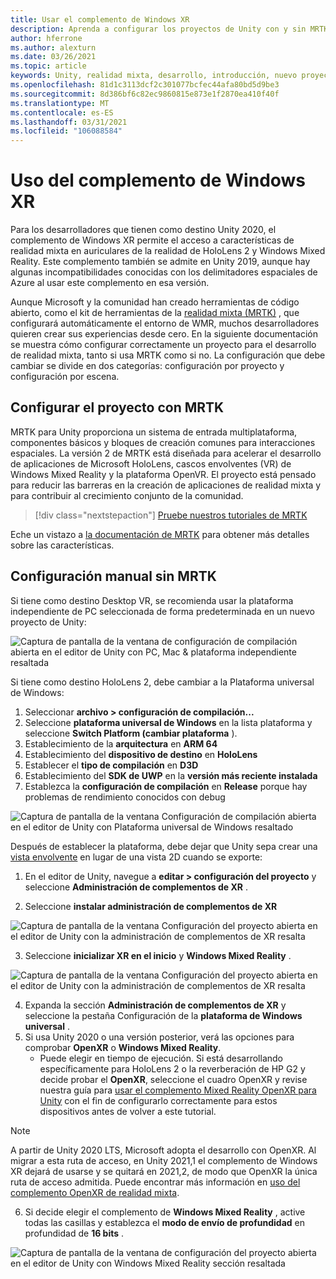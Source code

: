 ```yaml
---
title: Usar el complemento de Windows XR
description: Aprenda a configurar los proyectos de Unity con y sin MRTK con la compatibilidad de Windows XR.
author: hferrone
ms.author: alexturn
ms.date: 03/26/2021
ms.topic: article
keywords: Unity, realidad mixta, desarrollo, introducción, nuevo proyecto, Windows Mixed Reality, UWP, XR, rendimiento, heredado, MRTK, Windows
ms.openlocfilehash: 81d1c3113dcf2c301077bcfec44afa80bd5d9be3
ms.sourcegitcommit: 8d386bf6c82ec9860815e873e1f2870ea410f40f
ms.translationtype: MT
ms.contentlocale: es-ES
ms.lasthandoff: 03/31/2021
ms.locfileid: "106088584"
---
```

# <a name="using-windows-xr-plugin"></a>Uso del complemento de Windows XR

Para los desarrolladores que tienen como destino Unity 2020, el complemento de Windows XR permite el acceso a características de realidad mixta en auriculares de la realidad de HoloLens 2 y Windows Mixed Reality.  Este complemento también se admite en Unity 2019, aunque hay algunas incompatibilidades conocidas con los delimitadores espaciales de Azure al usar este complemento en esa versión.

Aunque Microsoft y la comunidad han creado herramientas de código abierto, como el kit de herramientas de la [realidad mixta (MRTK)](https://microsoft.github.io/MixedRealityToolkit-Unity/Documentation/Installation.html) , que configurará automáticamente el entorno de WMR, muchos desarrolladores quieren crear sus experiencias desde cero.  En la siguiente documentación se muestra cómo configurar correctamente un proyecto para el desarrollo de realidad mixta, tanto si usa MRTK como si no.  La configuración que debe cambiar se divide en dos categorías: configuración por proyecto y configuración por escena.

## <a name="setting-up-your-project-with-mrtk"></a>Configurar el proyecto con MRTK

MRTK para Unity proporciona un sistema de entrada multiplataforma, componentes básicos y bloques de creación comunes para interacciones espaciales. La versión 2 de MRTK está diseñada para acelerar el desarrollo de aplicaciones de Microsoft HoloLens, cascos envolventes (VR) de Windows Mixed Reality y la plataforma OpenVR. El proyecto está pensado para reducir las barreras en la creación de aplicaciones de realidad mixta y para contribuir al crecimiento conjunto de la comunidad.

> [!div class="nextstepaction"]
> [Pruebe nuestros tutoriales de MRTK](https://docs.microsoft.com/windows/mixed-reality/develop/unity/tutorials/mr-learning-base-02?tabs=winxr)

Eche un vistazo a [la documentación de MRTK](/windows/mixed-reality/mrtk-unity) para obtener más detalles sobre las características.

## <a name="manual-setup-without-mrtk"></a>Configuración manual sin MRTK

Si tiene como destino Desktop VR, se recomienda usar la plataforma independiente de PC seleccionada de forma predeterminada en un nuevo proyecto de Unity:

![Captura de pantalla de la ventana de configuración de compilación abierta en el editor de Unity con PC, Mac & plataforma independiente resaltada](images/wmr-config-img-3.png)

Si tiene como destino HoloLens 2, debe cambiar a la Plataforma universal de Windows:

1.  Seleccionar **archivo > configuración de compilación...**
2.  Seleccione **plataforma universal de Windows** en la lista plataforma y seleccione **Switch Platform (cambiar plataforma** ).
3.  Establecimiento de la **arquitectura** en **ARM 64**
4.  Establecimiento del **dispositivo de destino** en **HoloLens**
5.  Establecer el **tipo de compilación** en **D3D**
6.  Establecimiento del **SDK de UWP** en la **versión más reciente instalada**
7.  Establezca la **configuración de compilación** en **Release** porque hay problemas de rendimiento conocidos con debug

![Captura de pantalla de la ventana Configuración de compilación abierta en el editor de Unity con Plataforma universal de Windows resaltado](images/wmr-config-img-4.png)

Después de establecer la plataforma, debe dejar que Unity sepa crear una [vista envolvente](../../design/app-views.md) en lugar de una vista 2D cuando se exporte:

1. En el editor de Unity, navegue a **editar > configuración del proyecto** y seleccione **Administración de complementos de XR** .

2. Seleccione **instalar administración de complementos de XR**

![Captura de pantalla de la ventana Configuración del proyecto abierta en el editor de Unity con la administración de complementos de XR resalta](images/wmr-config-img-5.png)

3. Seleccione **inicializar XR en el inicio** y **Windows Mixed Reality** .

![Captura de pantalla de la ventana Configuración del proyecto abierta en el editor de Unity con la administración de complementos de XR resalta](images/wmr-config-img-7.png)

4. Expanda la sección **Administración de complementos de XR** y seleccione la pestaña Configuración de la **plataforma de Windows universal** .
5. Si usa Unity 2020 o una versión posterior, verá las opciones para comprobar **OpenXR** o **Windows Mixed Reality**. 
    * Puede elegir en tiempo de ejecución.  Si está desarrollando específicamente para HoloLens 2 o la reverberación de HP G2 y decide probar el **OpenXR**, seleccione el cuadro OpenXR y revise nuestra guía para [usar el complemento Mixed Reality OpenXR para Unity](openxr-getting-started.md) con el fin de configurarlo correctamente para estos dispositivos antes de volver a este tutorial.

> [!NOTE]
> A partir de Unity 2020 LTS, Microsoft adopta el desarrollo con OpenXR.  Al migrar a esta ruta de acceso, en Unity 2021,1 el complemento de Windows XR dejará de usarse y se quitará en 2021,2, de modo que OpenXR la única ruta de acceso admitida. Puede encontrar más información en [uso del complemento OpenXR de realidad mixta](openxr-getting-started.md).

6. Si decide elegir el complemento de **Windows Mixed Reality** , active todas las casillas y establezca el **modo de envío de profundidad** en profundidad de **16 bits** .

![Captura de pantalla de la ventana de configuración del proyecto abierta en el editor de Unity con Windows Mixed Reality sección resaltada](images/wmr-config-img-8.png)
